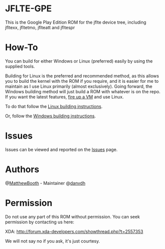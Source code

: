 # JFLTE-GPE
This is the Google Play Edition ROM for the jflte device tree, including jfltexx, jfltetmo, jflteatt and jfltespr

# How-To

You can build for either Windows or Linux (preferred) easily by using the supplied tools. 

Building for Linux is the preferred and recommended method, as this allows you to build the kernel with the ROM if you require, and it is easier for me to maintain as I use Linux primarily (almost exclusively). Going forward, the Windows building method will just build a ROM with whatever is on the repo. If you want the latest features, [fire up a VM](http://www.wikihow.com/Install-Ubuntu-on-VirtualBox) and use Linux.

To do that follow the [Linux building instructions](docs/LINUX.md).

Or, follow the [Windows building instructions](docs/WINDOWS.md).

# Issues

Issues can be viewed and reported on the [Issues](https://github.com/MatthewBooth/JFLTE-GPE/issues) page.

# Authors
@[MatthewBooth](http://forum.xda-developers.com/member.php?u=3443334) - Maintainer
@[danvdh](http://forum.xda-developers.com/member.php?u=4830253)

# Permission
Do not use any part of this ROM without permission. You can seek permission by contacting us here:

XDA: http://forum.xda-developers.com/showthread.php?t=2557353

We will not say no if you ask, it's just courtesy.